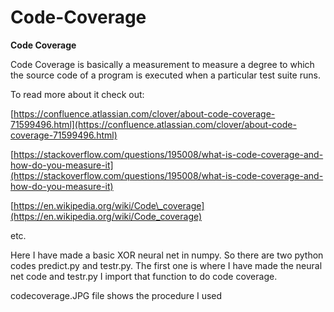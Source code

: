 # Code-Coverage
**Code Coverage**

Code Coverage is basically a measurement to measure a degree to which the source code of a program is executed when a particular test suite runs.

To read more about it check out:

[https://confluence.atlassian.com/clover/about-code-coverage-71599496.html](https://confluence.atlassian.com/clover/about-code-coverage-71599496.html)

[https://stackoverflow.com/questions/195008/what-is-code-coverage-and-how-do-you-measure-it](https://stackoverflow.com/questions/195008/what-is-code-coverage-and-how-do-you-measure-it)

[https://en.wikipedia.org/wiki/Code\_coverage](https://en.wikipedia.org/wiki/Code_coverage)

etc.

Here I have made a basic XOR neural net in numpy. So there are two python codes predict.py and testr.py. The first one is where I have made the neural net code and testr.py I import that function to do code coverage.

codecoverage.JPG file shows the procedure I used
